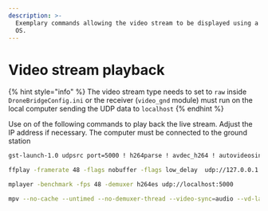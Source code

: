 ```yaml
---
description: >-
  Exemplary commands allowing the video stream to be displayed using a Desktop
  OS.
---
```


# Video stream playback

{% hint style="info" %}
The video stream type needs to set to `raw` inside `DroneBridgeConfig.ini` or the receiver \(`video_gnd` module\) must run on the local computer sending the UDP data to `localhost`
{% endhint %}

Use on of the following commands to play back the live stream. Adjust the IP address if necessary. The computer must be connected to the ground station

```bash
gst-launch-1.0 udpsrc port=5000 ! h264parse ! avdec_h264 ! autovideosink sync=false
```

```bash
ffplay -framerate 48 -flags nobuffer -flags low_delay  udp://127.0.0.1:5000
```

```bash
mplayer -benchmark -fps 48 -demuxer h264es udp://localhost:5000
```

```bash
mpv --no-cache --untimed --no-demuxer-thread --video-sync=audio --vd-lavc-threads=1 --hwdec=auto --no-correct-pts udp://127.0.0.1:5000
```

